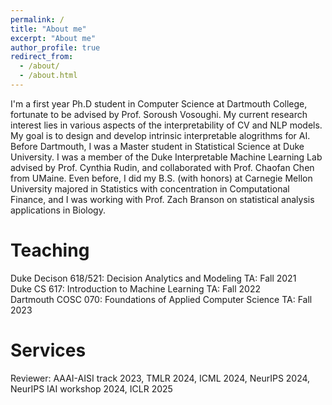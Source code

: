 ```yaml
---
permalink: /
title: "About me"
excerpt: "About me"
author_profile: true
redirect_from: 
  - /about/
  - /about.html
---
```



I'm a first year Ph.D student in Computer Science at Dartmouth College, fortunate to be advised by Prof. Soroush Vosoughi. My current research interest
lies in various aspects of the interpretability of CV and NLP models. My goal is to design and develop intrinsic interpretable alogrithms for AI. 
Before Dartmouth, I was a Master student in Statistical Science at Duke University. I was a member of the Duke Interpretable Machine Learning Lab advised by Prof. Cynthia Rudin, and collaborated with Prof. Chaofan Chen from UMaine. Even before, I did my B.S. (with honors) at Carnegie Mellon University majored in Statistics with concentration in Computational Finance, and I was working with Prof. Zach Branson on statistical analysis applications in Biology. 

Teaching
======
Duke Decison 618/521: Decision Analytics and Modeling TA: Fall 2021 <br>
Duke CS 617: Introduction to Machine Learning TA: Fall 2022 <br>
Dartmouth COSC 070: Foundations of Applied Computer Science TA: Fall 2023 <br>


Services
======
Reviewer: AAAI-AISI track 2023, TMLR 2024, ICML 2024, NeurIPS 2024, NeurIPS IAI workshop 2024, ICLR 2025 

